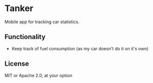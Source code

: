 # Tanker
Mobile app for tracking car statistics.

## Functionality
- Keep track of fuel consumption (as my car doesn't do it on it's own)

## License
MIT or Apache 2.0, at your option